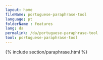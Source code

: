 ```yaml
---
layout: home
fileName: portuguese-paraphrase-tool
language: pt
folderName : features
lang: da
permalink: /da/portuguese-paraphrase-tool
tool: portuguese-paraphrase-tool
---
```

{% include section/paraphrase.html %}